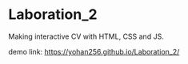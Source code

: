 # Laboration_2
Making interactive CV with HTML, CSS and JS.

demo link: https://yohan256.github.io/Laboration_2/
